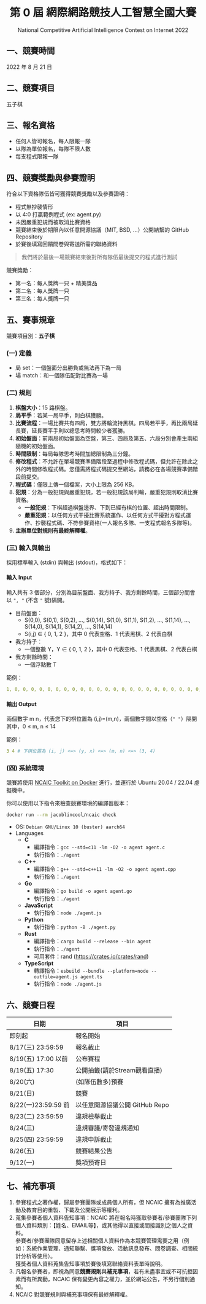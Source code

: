 <div align="center">

# 第 0 屆 網際網路競技人工智慧全國大賽

National Competitive Artificial Intelligence Contest on Internet 2022

</div>

## 一、競賽時間

2022 年 8 月 21 日

## 二、競賽項目

五子棋

## 三、報名資格

- 任何人皆可報名，每人限報一隊
- 以隊為單位報名，每隊不限人數
- 每支程式限報一隊

## 四、競賽獎勵與參賽證明

符合以下資格隊伍皆可獲得競賽獎勵以及參賽證明：

- 程式無抄襲情形
- 以 4:0 打贏範例程式 (ex: agent.py)
- 未因嚴重犯規而被取消比賽資格
- 競賽結束後於期限內以任意開源協議（MIT, BSD, ...）公開結繫的 GitHub Repository
- 於賽後填寫回饋問卷與寄送所需的聯絡資料

> 我們將於最後一場競賽結束後對所有隊伍最後提交的程式進行測試

競賽獎勵：

- 第一名：每人獎牌一只 + 精美獎品
- 第二名：每人獎牌一只
- 第三名：每人獎牌一只

## 五、賽事規章

競賽項目別：**五子棋**

### (一) 定義

- 局 set：一個盤面分出勝負或無法再下為一局
- 場 match：和一個隊伍配對比賽為一場

### (二) 規則

  1. **棋盤大小**：15 路棋盤。
  2. **局平手**：若某一局平手，則白棋獲勝。
  3. **比賽流程**：一場比賽共有四局，雙方將輪流持黑棋。四局若平手，再比兩局延長賽，延長賽平手則以總思考時間較少者獲勝。
  4. **初始盤面**：前兩局初始盤面為空盤，第三、四局及第五、六局分別會產生兩組隨機的初始盤面。
  5. **時間限制**：每局每隊思考時間加總限制為三分鐘。
  6. **修改程式**：不允許在單場競賽準備階段至過程中修改程式碼，但允許在除此之外的時間修改程式碼。您僅需將程式碼提交至網站，請務必在各場競賽準備階段前提交。
  7. **程式碼**：僅限上傳一個檔案，大小上限為 256 KB。
  8. **犯規**：分為一般犯規與嚴重犯規，若一般犯規該局判輸，嚴重犯規則取消比賽資格。
     - **一般犯規**：下棋超過棋盤邊界、下到已經有棋的位置、超出時間限制。
     - **嚴重犯規**：以任何方式干擾比賽系統運作、以任何方式干擾對方程式運作、抄襲程式碼、不符參賽資格(一人報名多隊、一支程式報名多隊等)。
  9. **主辦單位對規則有最終解釋權**。

### (三) 輸入與輸出

採用標準輸入 (stdin) 與輸出 (stdout)，格式如下：

#### 輸入 Input

輸入共有 3 個部分，分別為目前盤面、我方持子、我方剩餘時間，三個部分間會以 `", "` (不含 `"` 號)隔開。

- 目前盤面：  
  - S(0,0), S(0,1), S(0,2), …, S(0,14), S(1,0), S(1,1), S(1,2), …, S(1,14), …, S(14,0), S(14,1), S(14,2), …, S(14,14)
  - S(i,j) ∈ { 0, 1, 2 }，其中 0 代表空格、1 代表黑棋、2 代表白棋
- 我方持子：  
  - 一個整數 Y，Y ∈ { 0, 1, 2 }，其中 0 代表空格、1 代表黑棋、2 代表白棋
- 我方剩餘時間：  
  - 一個浮點數 T

範例：

```yml
1, 0, 0, 0, 0, 0, 0, 0, 0, 0, 0, 0, 0, 0, 0, 0, 0, 0, 0, 0, 0, 0, 0, 0, 0, 0, 0, 0, 0, 0, 0, 0, 0, 0, 0, 0, 0, 0, 0, 0, 0, 0, 0, 0, 0, 0, 0, 0, 0, 0, 0, 0, 0, 0, 0, 0, 0, 0, 0, 0, 0, 0, 0, 0, 0, 0, 0, 0, 0, 0, 0, 0, 0, 0, 0, 0, 0, 0, 0, 0, 0, 0, 0, 0, 0, 0, 0, 0, 0, 0, 0, 0, 0, 0, 0, 0, 0, 0, 0, 0, 0, 0, 0, 0, 0, 0, 0, 0, 0, 0, 0, 0, 0, 0, 0, 0, 0, 0, 0, 0, 0, 0, 0, 0, 0, 0, 0, 0, 0, 0, 0, 0, 0, 0, 0, 0, 0, 0, 0, 0, 0, 0, 0, 0, 0, 0, 0, 0, 0, 0, 0, 0, 0, 0, 0, 0, 0, 0, 0, 0, 0, 0, 0, 0, 0, 0, 0, 0, 0, 0, 0, 0, 0, 0, 0, 0, 0, 0, 0, 0, 0, 0, 0, 0, 0, 0, 0, 0, 0, 0, 0, 0, 0, 0, 0, 0, 0, 0, 0, 0, 0, 0, 0, 0, 0, 0, 0, 0, 0, 0, 0, 0, 0, 0, 0, 0, 0, 0, 0, 0, 0, 0, 0, 0, 0, 2, 80
```

#### 輸出 Output

兩個數字 m n，代表您下的棋位置為 (i,j)=(m,n)，兩個數字間以空格（`" "`）隔開  
其中，0 ≤ m, n ≤ 14

範例：

```yml
3 4 # 下棋位置為 (i, j) <=> (y, x) <=> (m, n) <=> (3, 4)
```

### (四) 系統環境

競賽將使用 [NCAIC Toolkit on Docker](https://hub.docker.com/r/jacoblincool/ncaic) 進行，並運行於 Ubuntu 20.04 / 22.04 虛擬機中。

你可以使用以下指令來檢查競賽環境的編譯器版本：

```sh
docker run --rm jacoblincool/ncaic check
```

- OS: `Debian GNU/Linux 10 (buster) aarch64`
- Languages
  - **C**
    - 編譯指令：`gcc --std=c11 -lm -O2 -o agent agent.c`
    - 執行指令：`./agent`
  - **C++**
    - 編譯指令：`g++ --std=c++11 -lm -O2 -o agent agent.cpp`
    - 執行指令：`./agent`
  - **Go**
    - 編譯指令：`go build -o agent agent.go`
    - 執行指令：`./agent`
  - **JavaScript**  
    - 執行指令：`node ./agent.js`
  - **Python**
    - 執行指令：`python -B ./agent.py`
  - **Rust**
    - 編譯指令：`cargo build --release --bin agent`
    - 執行指令：`./agent`
    - 可用套件：rand (<https://crates.io/crates/rand>)
  - **TypeScript**
    - 轉譯指令：`esbuild --bundle --platform=node --outfile=agent.js agent.ts`
    - 執行指令：`node ./agent.js`

## 六、競賽日程

| 日期                | 項目                           |
| ------------------- | ------------------------------ |
| 即刻起              | 報名開始                       |
| 8/17(三) 23:59:59   | 報名截止                       |
| 8/19(五) 17:00 以前 | 公布賽程                       |
| 8/19(五) 17:30      | 公開抽籤(請於Stream觀看直播)   |
| 8/20(六)            | (如隊伍數多)預賽               |
| 8/21(日)            | 競賽                           |
| 8/22(一)23:59:59 前 | 以任意開源協議公開 GitHub Repo |
| 8/23(二) 23:59:59   | 違規檢舉截止                   |
| 8/24(三)            | 違規審議/寄發違規通知          |
| 8/25(四) 23:59:59   | 違規申訴截止                   |
| 8/26(五)            | 競賽結果公告                   |
| 9/12(一)            | 獎項預寄日                     |

## 七、補充事項

  1. 參賽程式之著作權，歸屬參賽團隊或成員個人所有，但 NCAIC 擁有為推廣活動及教育目的重製、下載及公開展示等權利。
  2. 蒐集參賽者個人資料告知事項：NCAIC 將在報名時獲取參賽者/參賽團隊下列個人資料類別：【姓名、EMAIL等】，或其他得以直接或間接識別之個人之資料。  
  參賽者/參賽團隊同意留存上述相關個人資料作為本競賽管理需要之用（例如：系統作業管理、通知聯繫、獎項發放、活動訊息發布、問卷調查、相關統計分析等使用）。  
  獲獎者個人資料蒐集告知事項於賽後填寫聯絡資料表單時說明。
  3. 凡報名參賽者，即視為同意**競賽規則**與**補充事項**，若有未盡事宜或不可抗拒因素而有所異動，NCAIC 保有變更內容之權力，並於網站公告，不另行個別通知。
  4. NCAIC 對競賽規則與補充事項保有最終解釋權。

